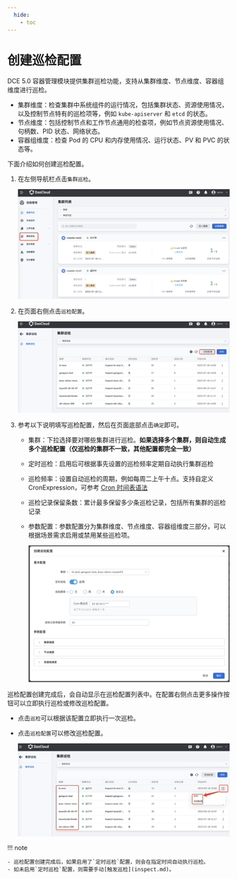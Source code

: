 ```yaml
---
  hide:
    - toc
---
```


# 创建巡检配置

DCE 5.0 容器管理模块提供集群巡检功能，支持从集群维度、节点维度、容器组维度进行巡检。

- 集群维度：检查集群中系统组件的运行情况，包括集群状态、资源使用情况，以及控制节点特有的巡检项等，例如 `kube-apiserver` 和 `etcd` 的状态。
- 节点维度：包括控制节点和工作节点通用的检查项，例如节点资源使用情况、句柄数、PID 状态、网络状态。
- 容器组维度：检查 Pod 的 CPU 和内存使用情况、运行状态、PV 和 PVC 的状态等。

下面介绍如何创建巡检配置。

1. 在左侧导航栏点击`集群巡检`。

    ![nav](../../images/inspect01.png)

2. 在页面右侧点击`巡检配置`。

    ![create](../../images/inspect02.png)

3. 参考以下说明填写巡检配置，然后在页面底部点击`确定`即可。

    - 集群：下拉选择要对哪些集群进行巡检。**如果选择多个集群，则自动生成多个巡检配置（仅巡检的集群不一致，其他配置都完全一致）**
    - 定时巡检：启用后可根据事先设置的巡检频率定期自动执行集群巡检
    - 巡检频率：设置自动巡检的周期，例如每周二上午十点。支持自定义 CronExpression，可参考 [Cron 时间表语法](https://kubernetes.io/zh-cn/docs/concepts/workloads/controllers/cron-jobs/#cron-schedule-syntax)
    - 巡检记录保留条数：累计最多保留多少条巡检记录，包括所有集群的巡检记录
    - 参数配置：参数配置分为集群维度、节点维度、容器组维度三部分，可以根据场景需求启用或禁用某些巡检项。

        ![basic](../../images/inspect03.png)

巡检配置创建完成后，会自动显示在巡检配置列表中。在配置右侧点击更多操作按钮可以立即执行巡检或修改巡检配置。

- 点击`巡检`可以根据该配置立即执行一次巡检。
- 点击`巡检配置`可以修改巡检配置。

    ![basic](../../images/inspect06.png)

!!! note

    - 巡检配置创建完成后，如果启用了`定时巡检`配置，则会在指定时间自动执行巡检。
    - 如未启用`定时巡检`配置，则需要手动[触发巡检](inspect.md)。
